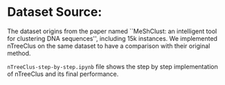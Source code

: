# Dataset Source:

The dataset origins from the paper named ``MeShClust: an intelligent tool for clustering DNA sequences'', including 15k instances. We implemented nTreeClus on the same dataset to have a comparison with their original method.

`nTreeClus-step-by-step.ipynb` file shows the step by step implementation of nTreeClus and its final performance.
